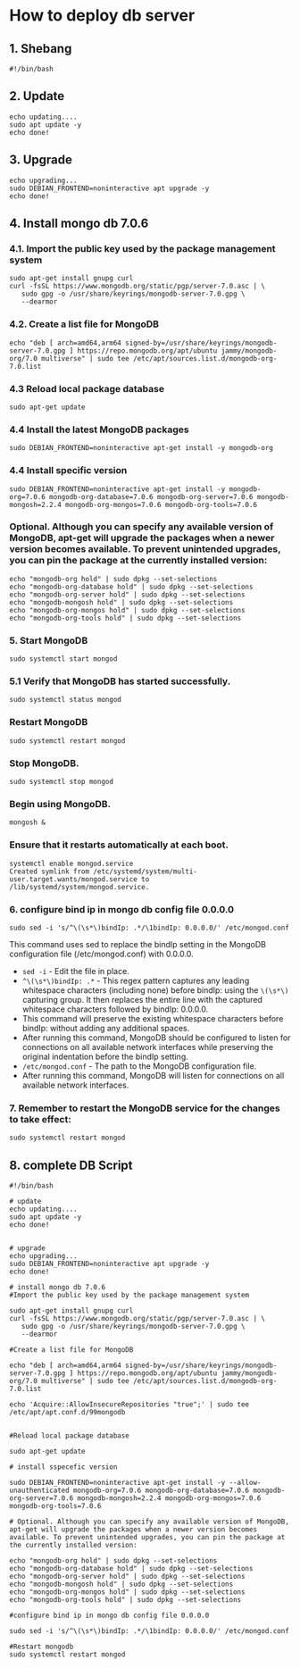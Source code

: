 # How to deploy db server

## 1. Shebang
```
#!/bin/bash
 ```
## 2. Update
```
echo updating....
sudo apt update -y
echo done!
```
 
## 3. Upgrade
```
echo upgrading...
sudo DEBIAN_FRONTEND=noninteractive apt upgrade -y
echo done!
```

## 4. Install mongo db 7.0.6


### 4.1. Import the public key used by the package management system
```
sudo apt-get install gnupg curl
curl -fsSL https://www.mongodb.org/static/pgp/server-7.0.asc | \
   sudo gpg -o /usr/share/keyrings/mongodb-server-7.0.gpg \
   --dearmor
```
### 4.2. Create a list file for MongoDB
```
echo "deb [ arch=amd64,arm64 signed-by=/usr/share/keyrings/mongodb-server-7.0.gpg ] https://repo.mongodb.org/apt/ubuntu jammy/mongodb-org/7.0 multiverse" | sudo tee /etc/apt/sources.list.d/mongodb-org-7.0.list
```
### 4.3 Reload local package database
```
sudo apt-get update
```
### 4.4 Install the latest MongoDB packages
```
sudo DEBIAN_FRONTEND=noninteractive apt-get install -y mongodb-org
```
### 4.4 Install specific version
```
sudo DEBIAN_FRONTEND=noninteractive apt-get install -y mongodb-org=7.0.6 mongodb-org-database=7.0.6 mongodb-org-server=7.0.6 mongodb-mongosh=2.2.4 mongodb-org-mongos=7.0.6 mongodb-org-tools=7.0.6
```
### Optional. Although you can specify any available version of MongoDB, apt-get will upgrade the packages when a newer version becomes available. To prevent unintended upgrades, you can pin the package at the currently installed version:
```
echo "mongodb-org hold" | sudo dpkg --set-selections
echo "mongodb-org-database hold" | sudo dpkg --set-selections
echo "mongodb-org-server hold" | sudo dpkg --set-selections
echo "mongodb-mongosh hold" | sudo dpkg --set-selections
echo "mongodb-org-mongos hold" | sudo dpkg --set-selections
echo "mongodb-org-tools hold" | sudo dpkg --set-selections
```
### 5. Start MongoDB
```
sudo systemctl start mongod
```
### 5.1 Verify that MongoDB has started successfully.
```
sudo systemctl status mongod
```
### Restart MongoDB
```
sudo systemctl restart mongod
```
### Stop MongoDB.
```
sudo systemctl stop mongod
```
### Begin using MongoDB.
```
mongosh &
```
### Ensure that it restarts automatically at each boot.
```
systemctl enable mongod.service
Created symlink from /etc/systemd/system/multi-user.target.wants/mongod.service to /lib/systemd/system/mongod.service.
```

### 6. configure bind ip in mongo db config file 0.0.0.0
```
sudo sed -i 's/^\(\s*\)bindIp: .*/\1bindIp: 0.0.0.0/' /etc/mongod.conf
```
This command uses sed to replace the bindIp setting in the MongoDB configuration file (/etc/mongod.conf) with 0.0.0.0.

- `sed -i` - Edit the file in place.
- `^\(\s*\)bindIp: .*` - This regex pattern captures any leading whitespace characters (including none) before bindIp: using the `\(\s*\)` capturing group. It then replaces the entire line with the captured whitespace characters followed by bindIp: 0.0.0.0.
- This command will preserve the existing whitespace characters before bindIp: without adding any additional spaces.
- After running this command, MongoDB should be configured to listen for connections on all available network interfaces while preserving the original indentation before the bindIp setting.
- `/etc/mongod.conf` - The path to the MongoDB configuration file.
- After running this command, MongoDB will listen for connections on all available network interfaces.

### 7. Remember to restart the MongoDB service for the changes to take effect:
```
sudo systemctl restart mongod
```

## 8. complete DB Script 

```
#!/bin/bash
 
# update
echo updating....
sudo apt update -y
echo done!

 
# upgrade
echo upgrading...
sudo DEBIAN_FRONTEND=noninteractive apt upgrade -y
echo done!

# install mongo db 7.0.6
#Import the public key used by the package management system

sudo apt-get install gnupg curl
curl -fsSL https://www.mongodb.org/static/pgp/server-7.0.asc | \
   sudo gpg -o /usr/share/keyrings/mongodb-server-7.0.gpg \
   --dearmor

#Create a list file for MongoDB

echo "deb [ arch=amd64,arm64 signed-by=/usr/share/keyrings/mongodb-server-7.0.gpg ] https://repo.mongodb.org/apt/ubuntu jammy/mongodb-org/7.0 multiverse" | sudo tee /etc/apt/sources.list.d/mongodb-org-7.0.list

echo 'Acquire::AllowInsecureRepositories "true";' | sudo tee /etc/apt/apt.conf.d/99mongodb


#Reload local package database

sudo apt-get update

# install sspecefic version

sudo DEBIAN_FRONTEND=noninteractive apt-get install -y --allow-unauthenticated mongodb-org=7.0.6 mongodb-org-database=7.0.6 mongodb-org-server=7.0.6 mongodb-mongosh=2.2.4 mongodb-org-mongos=7.0.6 mongodb-org-tools=7.0.6

# Optional. Although you can specify any available version of MongoDB, apt-get will upgrade the packages when a newer version becomes available. To prevent unintended upgrades, you can pin the package at the currently installed version:

echo "mongodb-org hold" | sudo dpkg --set-selections
echo "mongodb-org-database hold" | sudo dpkg --set-selections
echo "mongodb-org-server hold" | sudo dpkg --set-selections
echo "mongodb-mongosh hold" | sudo dpkg --set-selections
echo "mongodb-org-mongos hold" | sudo dpkg --set-selections
echo "mongodb-org-tools hold" | sudo dpkg --set-selections

#configure bind ip in mongo db config file 0.0.0.0

sudo sed -i 's/^\(\s*\)bindIp: .*/\1bindIp: 0.0.0.0/' /etc/mongod.conf

#Restart mongodb
sudo systemctl restart mongod
```
